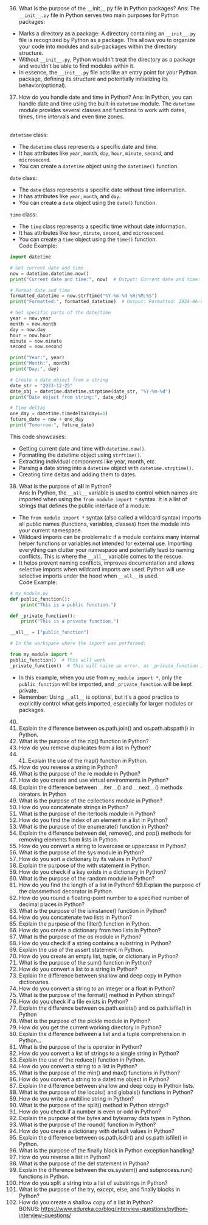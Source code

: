 
36.  What is the purpose of the ＿init＿ py file in Python packages?
Ans: The ```__init__.py``` file in Python serves two main purposes for Python packages:
* Marks a directory as a package:  A directory containing an ```__init__.py``` file is recognized by Python as a package. This allows you to organize your code into modules and sub-packages within the directory structure.
* Without ```__init__.py```, Python wouldn't treat the directory as a package and wouldn't be able to find modules within it.
* In essence, the ```__init__.py``` file acts like an entry point for your Python package, defining its structure and potentially initializing its behavior(optional).

37. How do you handle date and time in Python?
Ans: In Python, you can handle date and time using the built-in ```datetime``` module. The ```datetime``` module provides several classes and functions to work with dates, times, time intervals and even time zones.<br><br>

```datetime``` class:
* The ```datetime``` class represents a specific date and time.
* It has attributes like ```year```, ```month```, ```day```, ```hour```, ```minute```, ```second```, and ```microsecond```.
* You can create a ```datetime``` object using the ```datetime()``` function.<br>

```date``` class:
* The ```date``` class represents a specific date without time information.
* It has attributes like ```year```, ```month```, and ```day```.
* You can create a ```date``` object using the ```date()``` function.

```time``` class:
* The ```time``` class represents a specific time without date information.
* It has attributes like ```hour```, ```minute```, ```second```, and ```microsecond```.
* You can create a ```time``` object using the ```time()``` function.<br>
Code Example:
```python
import datetime

# Get current date and time
now = datetime.datetime.now()
print("Current date and time:", now)  # Output: Current date and time: 2024-06-09 13:44:38.523456

# Format date and time
formatted_datetime = now.strftime("%Y-%m-%d %H:%M:%S")
print("Formatted:", formatted_datetime)  # Output: Formatted: 2024-06-09 13:44:38

# Get specific parts of the date/time
year = now.year
month = now.month
day = now.day
hour = now.hour
minute = now.minute
second = now.second

print("Year:", year)
print("Month:", month)
print("Day:", day)

# Create a date object from a string
date_str = "2023-12-25"
date_obj = datetime.datetime.strptime(date_str, "%Y-%m-%d")
print("Date object from string:", date_obj)

# Time deltas
one_day = datetime.timedelta(days=1)
future_date = now + one_day
print("Tomorrow:", future_date)
```
This code showcases:
* Getting current date and time with ```datetime.now()```.
* Formatting the datetime object using ```strftime()```.
* Extracting individual components like year, month, etc.
* Parsing a date string into a ```datetime``` object with ```datetime.strptime()```.
* Creating time deltas and adding them to dates.

38. What is the purpose of __all__ in Python?<br>
Ans: In Python, the ```__all__``` variable is used to control which names are imported when using the ```from module import *``` syntax. It is a list of strings that defines the public interface of a module.
* The ```from module import *``` syntax (also called a wildcard syntax) imports all public names (functions, variables, classes) from the module into your current namespace.
* Wildcard imports can be problematic if a module contains many internal helper functions or variables not intended for external use. Importing everything can clutter your namespace and potentially lead to naming conflicts. This is where the ```__all__``` variable comes to the rescue.
* It helps prevent naming conflicts, improves documentation and allows selective imports when wildcard imports are used. Python will use selective imports under the hood when ```__all__``` is used.<br>
Code Example:
```python
# my_module.py
def public_function():
    print("This is a public function.")

def _private_function():
    print("This is a private function.")

__all__ = ["public_function"]

# In the workspace where the import was performed:

from my_module import *
public_function()  # This will work
_private_function()  # This will raise an error, as _private_function is not imported
```
* In this example, when you use from ```my_module import *```, only the ```public_function``` will be imported, and ```_private_function``` will be kept private.
* Remember: Using ```__all__``` is optional, but it's a good practice to explicitly control what gets imported, especially for larger modules or packages.

40. 
41. Explain the difference between os.path.join() and os.path.abspath() in
Python.
42. What is the purpose of the zip() function in Python?
40. How do you remove duplicates from a list in Python?
41. 41. Explain the use of the map() function in Python.
42. How do you reverse a string in Python?
43. What is the purpose of the re module in Python?
44. How do you create and use virtual environments in Python?
45. Explain the difference between ＿iter＿() and ＿next＿() methods iterators. in Python
46. What is the purpose of the collections module in Python?
47. How do you concatenate strings in Python?
48. What is the purpose of the itertools module in Python?
49. How do you find the index of an element in a list in Python?
50. What is the purpose of the enumerate() function in Python?
51. Explain the difference between del, remove(), and pop() methods for removing elements from lists in Python.
52. How do you convert a string to lowercase or uppercase in Python?
53. What is the purpose of the sys module in Python?
54. How do you sort a dictionary by its values in Python?
55. Explain the purpose of the with statement in Python.
56. How do you check if a key exists in a dictionary in Python?
57. What is the purpose of the random module in Python?
58. How do you find the length of a list in Python?
59.Explain the purpose of the classmethod decorator in Python.
60. How do you round a floating-point number to a specified number of decimal places in Python?
61. What is the purpose of the isinstance() function in Python?
62. How do you concatenate two lists in Python?
63. Explain the purpose of the filter() function in Python.
64. How do you create a dictionary from two lists in Python?
65. What is the purpose of the os module in Python?
66. How do you check if a string contains a substring in Python?
67. Explain the use of the assert statement in Python.
68. How do you create an empty list, tuple, or dictionary in Python?
69. What is the purpose of the sum() function in Python?
70. How do you convert a list to a string in Python?
71. Explain the difference between shallow and deep copy in Python dictionaries.
72. How do you convert a string to an integer or a float in Python?
73. What is the purpose of the format() method in Python strings?
74. How do you check if a file exists in Python?
75. Explain the difference between os.path.exists() and os.path.isfile() in Python
76. What is the purpose of the pickle module in Python?
77. How do you get the current working directory in Python?
78. Explain the difference between a list and a tuple comprehension in Python…
79. What is the purpose of the is operator in Python?
80. How do you convert a list of strings to a single string in Python?
81. Explain the use of the reduce() function in Python.
82. How do you convert a string to a list in Python?
83. What is the purpose of the min() and max() functions in Python?
84. How do you convert a string to a datetime object in Python?
85. Explain the difference between shallow and deep copy in Python lists.
86. What is the purpose of the locals() and globals() functions in Python?
87. How do you write a multiline string in Python?
88. What is the purpose of the split() method in Python strings?
89. How do you check if a number is even or odd in Python?
90. Explain the purpose of the bytes and bytearray data types in Python.
91. What is the purpose of the round() function in Python?
92. How do you create a dictionary with default values in Python?
93. Explain the difference between os.path.isdir() and os.path.isfile() in Python.
94. What is the purpose of the finally block in Python exception handling?
95. How do you reverse a list in Python?
96. What is the purpose of the del statement in Python?
97. Explain the difference between the os.system() and subprocess.run() functions in Python.
98. How do you split a string into a list of substrings in Python?
99. What is the purpose of the try, except, else, and finally blocks in Python?
100. How do you create a shallow copy of a list in Python?<br>
BONUS: https://www.edureka.co/blog/interview-questions/python-interview-questions/
